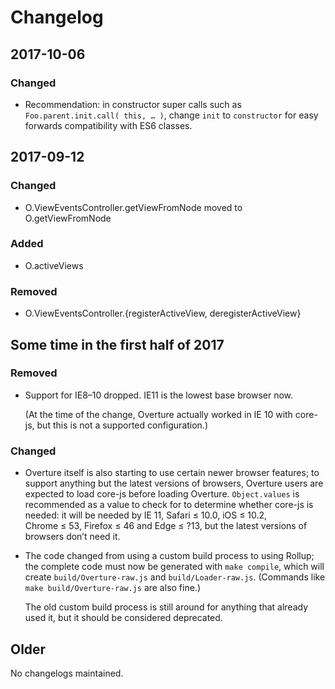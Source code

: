 # Changelog

## 2017-10-06

### Changed

- Recommendation: in constructor super calls such as
  `Foo.parent.init.call( this, … )`, change `init` to `constructor` for
  easy forwards compatibility with ES6 classes.

## 2017-09-12

### Changed

- O.ViewEventsController.getViewFromNode moved to O.getViewFromNode

### Added

- O.activeViews

### Removed

- O.ViewEventsController.{registerActiveView, deregisterActiveView}

## Some time in the first half of 2017

### Removed

- Support for IE8–10 dropped. IE11 is the lowest base browser now.

  (At the time of the change, Overture actually worked in IE 10 with
  core-js, but this is not a supported configuration.)

### Changed

- Overture itself is also starting to use certain newer browser
  features; to support anything but the latest versions of browsers,
  Overture users are expected to load core-js before loading Overture.
  `Object.values` is recommended as a value to check for to determine
  whether core-js is needed: it will be needed by IE 11, Safari ≤ 10.0,
  iOS ≤ 10.2, Chrome ≤ 53, Firefox ≤ 46 and Edge ≤ ?13, but the latest
  versions of browsers don’t need it.

- The code changed from using a custom build process to using Rollup;
  the complete code must now be generated with `make compile`, which
  will create `build/Overture-raw.js` and `build/Loader-raw.js`.
  (Commands like `make build/Overture-raw.js` are also fine.)

  The old custom build process is still around for anything that already
  used it, but it should be considered deprecated.

## Older

No changelogs maintained.
